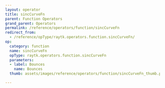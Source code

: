 ```yaml
---
layout: operator
title: sincCurveFn
parent: Function Operators
grand_parent: Operators
permalink: /reference/operators/function/sincCurveFn
redirect_from:
  - /reference/opType/raytk.operators.function.sincCurveFn/
op:
  category: function
  name: sincCurveFn
  opType: raytk.operators.function.sincCurveFn
  parameters:
  - label: Bounces
    name: Bounces
  thumb: assets/images/reference/operators/function/sincCurveFn_thumb.png

---
```

